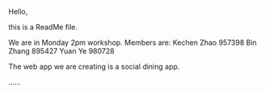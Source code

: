 Hello,

this is a ReadMe file.

We are in Monday 2pm workshop. 
Members are:  Kechen Zhao 957398
              Bin Zhang   895427
              Yuan Ye     980728

The web app we are creating is a social dining app.

......

